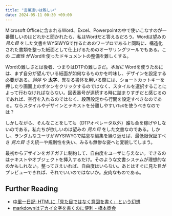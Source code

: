 ```yaml
---
title: "言葉遣いは難しい"
date: 2024-05-11 00:30 +09:00 
---
```


Microsoft Officeに含まれるWord、Excel、Powerpointの中で使いこなすのが一番難しいのはどれかと聞かれたら、私はWordだと答えるだろう。Wordは望みの _見た目_ をした文書をWYSIWYGで作るためのワープロであると同時に、構造化された書類を整った紙面として仕上げるためのオーサリングツールでもある。この _二面性_ がWordを使ったドキュメントの整備を難しくする。

Wordの難しさとは後者、つまりはDTPの難しさだ。_本当に_ Wordを使うためには、まず自分が望んでいる紙面が如何なるものかを吟味し、デザインを設定する必要がある。_斜体_ や __太字__、異なる書体を用いる際には、ショートカットキーを押したり画面上のボタンをクリックするのではなく、スタイルを選択することによって行わなければならない。図表番号が連続する時に詰まりすぎだと感じるのであれば、空行を入れるのではなく、段落設定から行間を設定すべきなのである。ならスタイルやデザインとテキストを分離しやすい`TeX`を使うべきなのでは？

しかしながら、そんなことをしても（DTPオペレータ以外）誰も金を稼げやしないのである。私たちが欲しいのは望みの _見た目_ をした文書なのである。しかし、ランダムなユーザがWYSIWYGで姑息な編集を繰り返せば、最低限保証すべき _見た目_ さえ統一や規則性を失い、みるも無惨な姿へと変貌してしまう。

最初からデザインをガチガチに制約して、自由度をユーザに与えない。できるのはテキストやオブジェクトを挿入するだけ。そのような文書システムが理想的なのかもしれない。整ってさえいれば、自由度はいらない。あとはすぐに見た目がプレビューできれば、それでいいのではないか。皮肉なものである。

## Further Reading

- [中里一日記: HTMLに「見た目ではなく意図を書く」という幻想](http://kaoriha.org/nikki/archives/000745.html)
- [markdownはデカイ文字を書くのに便利 - 橋本商会](https://scrapbox.io/shokai/markdown%E3%81%AF%E3%83%87%E3%82%AB%E3%82%A4%E6%96%87%E5%AD%97%E3%82%92%E6%9B%B8%E3%81%8F%E3%81%AE%E3%81%AB%E4%BE%BF%E5%88%A9)
